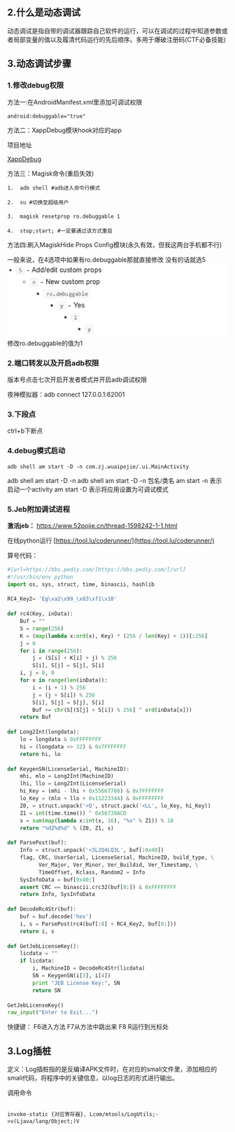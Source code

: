 ## **2.什么是动态调试**

动态调试是指自带的调试器跟踪自己软件的运行，可以在调试的过程中知道参数或者局部变量的值以及履清代码运行的先后顺序。多用于爆破注册码(CTF必备技能)

## **3.动态调试步骤**

### 1.修改debug权限
方法一:在AndroidManifest.xml里添加可调试权限
```xml
android:debuggable="true"
```

方法二：XappDebug模块hook对应的app

项目地址

[XappDebug](https://github.com/Palatis/XAppDebug)

方法三：Magisk命令(重启失效)

```
1.  adb shell #adb进入命令行模式
    
2.  su #切换至超级用户
    
3.  magisk resetprop ro.debuggable 1
    
4.  stop;start; #一定要通过该方式重启
```

方法四:刷入MagiskHide Props Config模块(永久有效，但我这两台手机都不行)

一般来说，在4选项中如果有ro.debuggable那就直接修改
没有的话就选5
![](.topwrite/assets/image_1741613897044.png)
修改ro.debuggable的值为1


### 2.端口转发以及开启adb权限


版本号点击七次开启开发者模式并开启adb调试权限

夜神模拟器：adb connect 127.0.0.1:62001

### 3.下段点


ctrl+b下断点 

### 4.debug模式启动


```
adb shell am start -D -n com.zj.wuaipojie/.ui.MainActivity
```
adb shell am start -D -n
adb shell am start -D -n 包名/类名
am start -n 表示启动一个activity
am start -D 表示将应用设置为可调试模式

### 5.Jeb附加调试进程
**激活jeb：**
<https://www.52pojie.cn/thread-1598242-1-1.html>

在线python运行
[https://tool.lu/coderunner/](https://tool.lu/coderunner/)

算号代码：
```python
#[url=https://bbs.pediy.com/]https://bbs.pediy.com/[/url]
#!/usr/bin/env python
import os, sys, struct, time, binascii, hashlib
 
RC4_Key2= 'Eg\xa2\x99_\x83\xf1\x10'
 
def rc4(Key, inData):
    Buf = ""
    S = range(256)
    K = (map(lambda x:ord(x), Key) * (256 / len(Key) + 1))[:256]
    j = 0
    for i in range(256):
        j = (S[i] + K[i] + j) % 256
        S[i], S[j] = S[j], S[i]
    i, j = 0, 0
    for x in range(len(inData)):
        i = (i + 1) % 256
        j = (j + S[i]) % 256
        S[i], S[j] = S[j], S[i]
        Buf += chr(S[(S[j] + S[i]) % 256] ^ ord(inData[x]))
    return Buf
 
def Long2Int(longdata):
    lo = longdata & 0xFFFFFFFF
    hi = (longdata >> 32) & 0x7FFFFFFF
    return hi, lo
 
def KeygenSN(LicenseSerial, MachineID):
    mhi, mlo = Long2Int(MachineID)
    lhi, llo = Long2Int(LicenseSerial)
    hi_Key = (mhi - lhi + 0x55667788) & 0x7FFFFFFF
    lo_Key = (mlo + llo + 0x11223344) & 0xFFFFFFFF
    Z0, = struct.unpack('<Q', struct.pack('<LL', lo_Key, hi_Key))
    Z1 = int(time.time()) ^ 0x56739ACD
    s = sum(map(lambda x:int(x, 16), "%x" % Z1)) % 10
    return "%dZ%d%d" % (Z0, Z1, s)
 
def ParsePost(buf):
    Info = struct.unpack('<3L2Q4LQ3L', buf[:0x40])
    flag, CRC, UserSerial, LicenseSerial, MachineID, build_type, \
          Ver_Major, Ver_Minor, Ver_Buildid, Ver_Timestamp, \
          TimeOffset, Kclass, Random2 = Info
    SysInfoData = buf[0x40:]
    assert CRC == binascii.crc32(buf[8:]) & 0xFFFFFFFF
    return Info, SysInfoData
 
def DecodeRc4Str(buf):
    buf = buf.decode('hex')
    i, s = ParsePost(rc4(buf[:8] + RC4_Key2, buf[8:]))
    return i, s
 
def GetJebLicenseKey():
    licdata = ""
    if licdata:
        i, MachineID = DecodeRc4Str(licdata)
        SN = KeygenSN(i[3], i[4])
        print "JEB License Key:", SN
        return SN
 
GetJebLicenseKey()
raw_input("Enter to Exit...")

```

快捷键：
F6进入方法
F7从方法中跳出来
F8
R运行到光标处

## **3.Log插桩**

定义：Log插桩指的是反编译APK文件时，在对应的smali文件里，添加相应的smali代码，将程序中的关键信息，以log日志的形式进行输出。

调用命令
```smali

invoke-static {对应寄存器}, Lcom/mtools/LogUtils;->v(Ljava/lang/Object;)V

```

